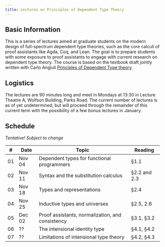 ```yaml
---
title: Lectures on Principles of Dependent Type Theory
---
```


## Basic Information

This is a series of lectures aimed at graduate students on the modern design of full-spectrum
dependent type theories, such as the core calculi of proof assistants like Agda, Coq, and Lean. The
goal is to prepare students with some exposure to proof assistants to engage with current research
on dependent type theory. The course is based on the textbook draft jointly written with Carlo
Angiuli [Principles of Dependent Type theory](/papers/type-theory-book.pdf).

## Logistics

The lectures are 90 minutes long and meet in Mondays at 13:30 in Lecture Theatre A, Wolfson
Building, Parks Road. The current number of lectures is as of yet undetermined, but will proceed
through the remainder of this current term with the possibility of a few bonus lectures in
January.


<div class="info">
  <h2>Schedule</h2>

  <p>
    <em><span class="warning">Tentative!</span> Subject to change</em>
  </p>

  <table id="schedule" class="pure-table pure-table-horizontal">
    <thead>
      <tr>
        <th id="num-column">#</th>
        <th id="date-column">Date</th>
        <th id="topic-column">Topic</th>
        <th id="reading-column">Reading</th></tr>
    </thead>
    <tbody>
      <tr>
        <td>01</td>
        <td>Nov 04</td>
        <td>Dependent types for functional programmers</td>
        <td>&sect;1.1</td>
      </tr>
      <tr>
        <td>02</td>
        <td>Nov 11</td>
        <td>Syntax and the substitution calculus</td>
        <td>&sect;2.2 and 2.3</td>
      </tr>
      <tr>
        <td>03</td>
        <td>Nov 18</td>
        <td>Types and representations</td>
        <td>&sect;2.4</td>
      </tr>
      <tr>
        <td>04</td>
        <td>Nov 25</td>
        <td>Inductive types and universes</td>
        <td>&sect;2.5, 2.6</td>
      </tr>
      <tr>
        <td>05</td>
        <td>Dec 02</td>
        <td>Proof assistants, normalization, and consistency</td>
        <td>&sect;3.1, &sect;3.2</td>
      </tr>
      <tr>
        <td>06</td>
        <td>??</td>
        <td>The intensional identity type</td>
        <td>&sect;4.1, &sect;4.2</td>
      </tr>
      <tr>
        <td>07</td>
        <td>??</td>
        <td>Limitations of intensional type theory</td>
        <td>&sect;4.2, &sect;4.3</td>
      </tr>
    </tbody>
  </table>
</div>
